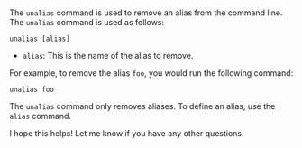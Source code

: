 # 

The `unalias` command is used to remove an alias from the command line. The `unalias` command is used as follows:

```
unalias [alias]
```

* `alias`: This is the name of the alias to remove.

For example, to remove the alias `foo`, you would run the following command:

```
unalias foo
```

The `unalias` command only removes aliases. To define an alias, use the `alias` command.

I hope this helps! Let me know if you have any other questions.
